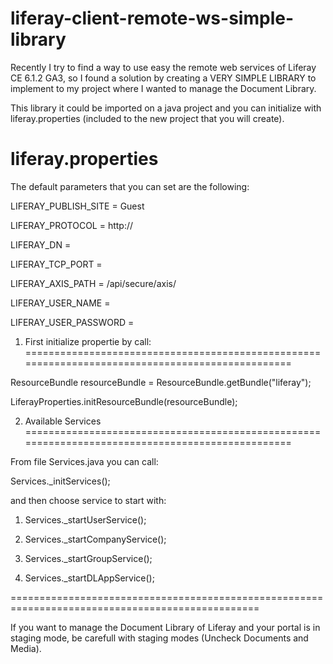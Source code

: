 liferay-client-remote-ws-simple-library
=======================================

Recently I try to find a way to use easy the remote web services of Liferay CE 6.1.2 GA3, so I found a solution by creating a VERY SIMPLE LIBRARY to implement to my project where I wanted to manage the Document Library.

This library it could be imported on a java project and you can initialize with liferay.properties (included to the new project that you will create).



liferay.properties
=================================================================================================

The default parameters that you can set are the following:

LIFERAY_PUBLISH_SITE = Guest

LIFERAY_PROTOCOL = http://

LIFERAY_DN = <Domain Name or IP>

LIFERAY_TCP_PORT = <Port>

LIFERAY_AXIS_PATH = /api/secure/axis/

LIFERAY_USER_NAME = <Screen Name or Email>

LIFERAY_USER_PASSWORD = <Password>


1) First initialize propertie by call:
=================================================================================================

ResourceBundle resourceBundle = ResourceBundle.getBundle("liferay");

LiferayProperties.initResourceBundle(resourceBundle);

2) Available Services
=================================================================================================

From file Services.java you can call:

Services._initServices();

and then choose service to start with:

1) Services._startUserService();

2) Services._startCompanyService();

3) Services._startGroupService();

4) Services._startDLAppService();

=================================================================================================

If you want to manage the Document Library of Liferay and your portal is in staging mode, be carefull with staging modes (Uncheck Documents and Media).


